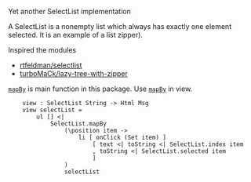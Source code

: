 Yet another SelectList implementation

A SelectList is a nonempty list which always has exactly one element selected.
It is an example of a list zipper).

Inspired the modules

*   [rtfeldman/selectlist](http://package.elm-lang.org/packages/rtfeldman/selectlist/latest)
*   [turboMaCk/lazy-tree-with-zipper](http://package.elm-lang.org/packages/turboMaCk/lazy-tree-with-zipper/latest)

[`mapBy`](http://package.elm-lang.org/packages/miyamoen/select-list/latest#mapBy) is main function in this package.
Use [`mapBy`](http://package.elm-lang.org/packages/miyamoen/select-list/latest#mapBy) in view.

```
    view : SelectList String -> Html Msg
    view selectList =
        ul [] <|
            SelectList.mapBy
                (\position item ->
                    li [ onClick (Set item) ]
                        [ text <| toString <| SelectList.index item
                        , toString <| SelectList.selected item
                        ]
                )
                selectList
```

